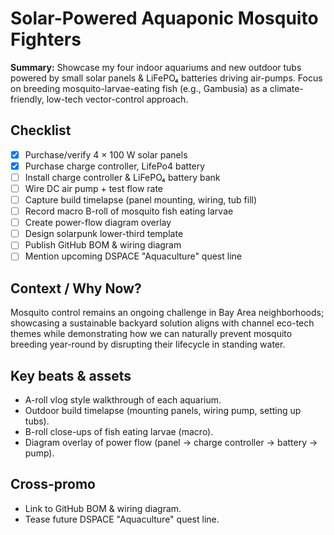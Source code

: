 # Solar-Powered Aquaponic Mosquito Fighters

**Summary:** Showcase my four indoor aquariums and new outdoor tubs powered by small solar panels & LiFePO₄ batteries driving air-pumps. Focus on breeding mosquito-larvae-eating fish (e.g., Gambusia) as a climate-friendly, low-tech vector-control approach.

## Checklist

- [x] Purchase/verify 4 × 100 W solar panels
- [x] Purchase charge controller, LifePo4 battery
- [ ] Install charge controller & LiFePO₄ battery bank
- [ ] Wire DC air pump + test flow rate
- [ ] Capture build timelapse (panel mounting, wiring, tub fill)
- [ ] Record macro B-roll of mosquito fish eating larvae
- [ ] Create power-flow diagram overlay
- [ ] Design solarpunk lower-third template
- [ ] Publish GitHub BOM & wiring diagram
- [ ] Mention upcoming DSPACE "Aquaculture" quest line

## Context / Why Now?
Mosquito control remains an ongoing challenge in Bay Area neighborhoods; showcasing a sustainable backyard solution aligns with channel eco-tech themes while demonstrating how we can naturally prevent mosquito breeding year-round by disrupting their lifecycle in standing water.

## Key beats & assets
- A-roll vlog style walkthrough of each aquarium.
- Outdoor build timelapse (mounting panels, wiring pump, setting up tubs).
- B-roll close-ups of fish eating larvae (macro).
- Diagram overlay of power flow (panel → charge controller → battery → pump).

## Cross-promo
- Link to GitHub BOM & wiring diagram.
- Tease future DSPACE "Aquaculture" quest line.
